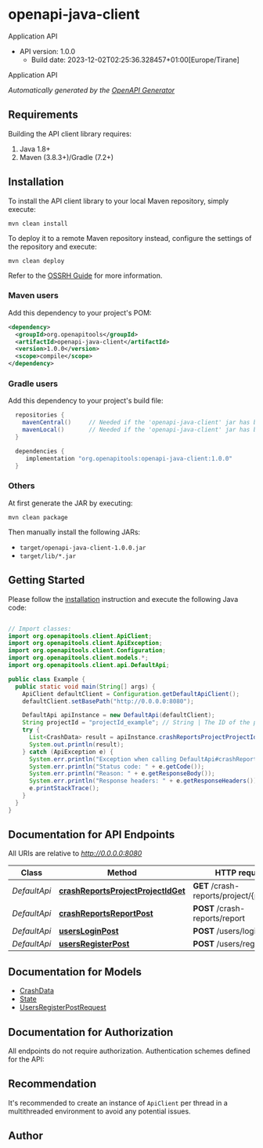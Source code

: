 # openapi-java-client

Application API
- API version: 1.0.0
  - Build date: 2023-12-02T02:25:36.328457+01:00[Europe/Tirane]

Application API


*Automatically generated by the [OpenAPI Generator](https://openapi-generator.tech)*


## Requirements

Building the API client library requires:
1. Java 1.8+
2. Maven (3.8.3+)/Gradle (7.2+)

## Installation

To install the API client library to your local Maven repository, simply execute:

```shell
mvn clean install
```

To deploy it to a remote Maven repository instead, configure the settings of the repository and execute:

```shell
mvn clean deploy
```

Refer to the [OSSRH Guide](http://central.sonatype.org/pages/ossrh-guide.html) for more information.

### Maven users

Add this dependency to your project's POM:

```xml
<dependency>
  <groupId>org.openapitools</groupId>
  <artifactId>openapi-java-client</artifactId>
  <version>1.0.0</version>
  <scope>compile</scope>
</dependency>
```

### Gradle users

Add this dependency to your project's build file:

```groovy
  repositories {
    mavenCentral()     // Needed if the 'openapi-java-client' jar has been published to maven central.
    mavenLocal()       // Needed if the 'openapi-java-client' jar has been published to the local maven repo.
  }

  dependencies {
     implementation "org.openapitools:openapi-java-client:1.0.0"
  }
```

### Others

At first generate the JAR by executing:

```shell
mvn clean package
```

Then manually install the following JARs:

* `target/openapi-java-client-1.0.0.jar`
* `target/lib/*.jar`

## Getting Started

Please follow the [installation](#installation) instruction and execute the following Java code:

```java

// Import classes:
import org.openapitools.client.ApiClient;
import org.openapitools.client.ApiException;
import org.openapitools.client.Configuration;
import org.openapitools.client.models.*;
import org.openapitools.client.api.DefaultApi;

public class Example {
  public static void main(String[] args) {
    ApiClient defaultClient = Configuration.getDefaultApiClient();
    defaultClient.setBasePath("http://0.0.0.0:8080");

    DefaultApi apiInstance = new DefaultApi(defaultClient);
    String projectId = "projectId_example"; // String | The ID of the project
    try {
      List<CrashData> result = apiInstance.crashReportsProjectProjectIdGet(projectId);
      System.out.println(result);
    } catch (ApiException e) {
      System.err.println("Exception when calling DefaultApi#crashReportsProjectProjectIdGet");
      System.err.println("Status code: " + e.getCode());
      System.err.println("Reason: " + e.getResponseBody());
      System.err.println("Response headers: " + e.getResponseHeaders());
      e.printStackTrace();
    }
  }
}

```

## Documentation for API Endpoints

All URIs are relative to *http://0.0.0.0:8080*

Class | Method | HTTP request | Description
------------ | ------------- | ------------- | -------------
*DefaultApi* | [**crashReportsProjectProjectIdGet**](docs/DefaultApi.md#crashReportsProjectProjectIdGet) | **GET** /crash-reports/project/{projectId} | 
*DefaultApi* | [**crashReportsReportPost**](docs/DefaultApi.md#crashReportsReportPost) | **POST** /crash-reports/report | 
*DefaultApi* | [**usersLoginPost**](docs/DefaultApi.md#usersLoginPost) | **POST** /users/login | 
*DefaultApi* | [**usersRegisterPost**](docs/DefaultApi.md#usersRegisterPost) | **POST** /users/register | 


## Documentation for Models

 - [CrashData](docs/CrashData.md)
 - [State](docs/State.md)
 - [UsersRegisterPostRequest](docs/UsersRegisterPostRequest.md)


## Documentation for Authorization

All endpoints do not require authorization.
Authentication schemes defined for the API:

## Recommendation

It's recommended to create an instance of `ApiClient` per thread in a multithreaded environment to avoid any potential issues.

## Author



